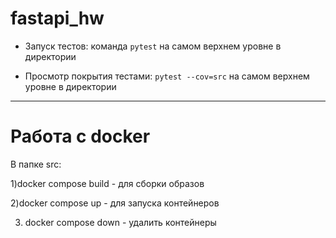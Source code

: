 ﻿# fastapi_hw

- Запуск тестов: команда ```pytest``` на самом верхнем уровне в директории


- Просмотр покрытия тестами: ```pytest --cov=src``` на самом верхнем уровне в директории

---

# Работа с docker
В папке src:

1)docker compose build - для сборки образов

2)docker compose up - для запуска контейнеров

3) docker compose down - удалить контейнеры